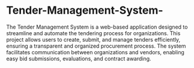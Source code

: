 # Tender-Management-System-
The Tender Management System is a web-based application designed to streamline and automate the tendering process for organizations. This project allows users to create, submit, and manage tenders efficiently, ensuring a transparent and organized procurement process. The system facilitates communication between organizations and vendors, enabling easy bid submissions, evaluations, and contract awarding.
